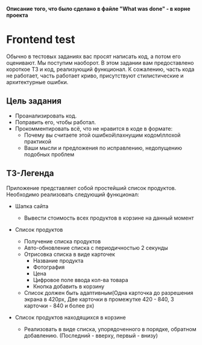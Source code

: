 <b>Описание того, что было сделано в файле "What was done" - в корне проекта</b>


# Frontend test
Обычно в тестовых заданиях вас просят написать код, а потом его оценивают.
Мы поступим наоборот. В этом задании вам предоставлено короткое ТЗ и код, реализующий функционал.
К сожалению, часть кода не работает, часть работает криво, присутствуют стилистические и архитектурные ошибки.

## Цель задания
- Проанализировать код.
- Поправить его, чтобы работал.
- Прокомментировать всё, что не нравится в коде в формате:
    - Почему вы считаете этой ошибкой\пахнущим кодом\плохой практикой
    - Ваши мысли и предложения по исправлению, недопущению подобных проблем

## ТЗ-Легенда
Приложение представляет собой простейший список продуктов. Необходимо реализовать следующий функционал:
- Шапка сайта
  - Вывести стоимость всех продуктов в корзине на данный момент
- Список продуктов
    - Получение списка продуктов
    - Авто-обновление списка с периодичностью 2 секунды
    - Отрисовка списка в виде карточек
      - Название продукта
      - Фотография
      - Цена 
      - Цифровое поле ввода кол-ва товара
      - Кнопка добавить в корзину
    - Список должен быть адаптивным(Одна карточка до разрешения экрана в 420px, Две карточки в промежутке 420 - 840, 3 карточки - 840 и более px)
    
- Список продуктов находящихся в корзине
    - Реализовать в виде списка, упорядоченного в порядке, обратном добавлению. (Последний - вверху, первый - внизу)
    

